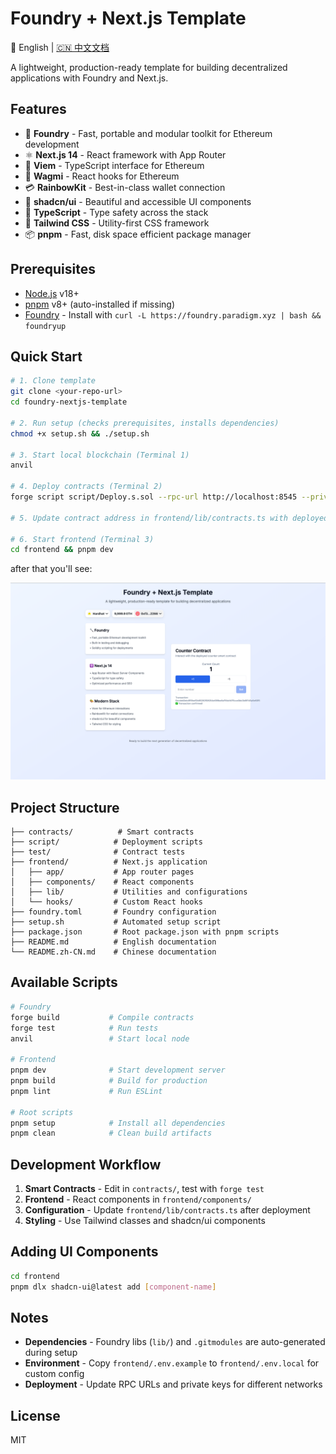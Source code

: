 # Foundry + Next.js Template

📖 English | [🇨🇳 中文文档](README.zh-CN.md)

A lightweight, production-ready template for building decentralized applications with Foundry and Next.js.

## Features

- 🔧 **Foundry** - Fast, portable and modular toolkit for Ethereum development
- ⚛️ **Next.js 14** - React framework with App Router
- 🔗 **Viem** - TypeScript interface for Ethereum
- 🦄 **Wagmi** - React hooks for Ethereum
- 💳 **RainbowKit** - Best-in-class wallet connection
- 🎨 **shadcn/ui** - Beautiful and accessible UI components
- 🎯 **TypeScript** - Type safety across the stack
- 💅 **Tailwind CSS** - Utility-first CSS framework
- 📦 **pnpm** - Fast, disk space efficient package manager

## Prerequisites

- [Node.js](https://nodejs.org/) v18+ 
- [pnpm](https://pnpm.io/) v8+ (auto-installed if missing)
- [Foundry](https://getfoundry.sh/) - Install with `curl -L https://foundry.paradigm.xyz | bash && foundryup`

## Quick Start

```bash
# 1. Clone template
git clone <your-repo-url>
cd foundry-nextjs-template

# 2. Run setup (checks prerequisites, installs dependencies)
chmod +x setup.sh && ./setup.sh

# 3. Start local blockchain (Terminal 1)
anvil

# 4. Deploy contracts (Terminal 2)
forge script script/Deploy.s.sol --rpc-url http://localhost:8545 --private-key 0xac0974bec39a17e36ba4a6b4d238ff944bacb478cbed5efcae784d7bf4f2ff80 --broadcast

# 5. Update contract address in frontend/lib/contracts.ts with deployed address

# 6. Start frontend (Terminal 3)
cd frontend && pnpm dev
```

after that you'll see:

![alt text](image.png)

## Project Structure

```
├── contracts/          # Smart contracts
├── script/            # Deployment scripts  
├── test/              # Contract tests
├── frontend/          # Next.js application
│   ├── app/           # App router pages
│   ├── components/    # React components
│   ├── lib/           # Utilities and configurations
│   └── hooks/         # Custom React hooks
├── foundry.toml       # Foundry configuration
├── setup.sh           # Automated setup script
├── package.json       # Root package.json with pnpm scripts
├── README.md          # English documentation
└── README.zh-CN.md    # Chinese documentation
```

## Available Scripts

```bash
# Foundry
forge build           # Compile contracts
forge test            # Run tests
anvil                 # Start local node

# Frontend
pnpm dev              # Start development server
pnpm build            # Build for production
pnpm lint             # Run ESLint

# Root scripts
pnpm setup            # Install all dependencies
pnpm clean            # Clean build artifacts
```

## Development Workflow

1. **Smart Contracts** - Edit in `contracts/`, test with `forge test`
2. **Frontend** - React components in `frontend/components/`
3. **Configuration** - Update `frontend/lib/contracts.ts` after deployment
4. **Styling** - Use Tailwind classes and shadcn/ui components

## Adding UI Components

```bash
cd frontend
pnpm dlx shadcn-ui@latest add [component-name]
```

## Notes

- **Dependencies** - Foundry libs (`lib/`) and `.gitmodules` are auto-generated during setup
- **Environment** - Copy `frontend/.env.example` to `frontend/.env.local` for custom config
- **Deployment** - Update RPC URLs and private keys for different networks

## License

MIT

